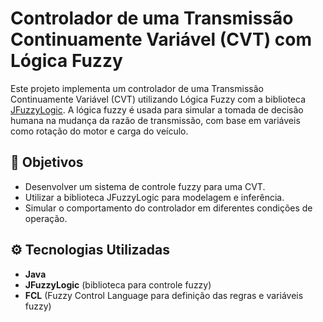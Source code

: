 # Controlador de uma Transmissão Continuamente Variável (CVT) com Lógica Fuzzy

Este projeto implementa um controlador de uma Transmissão Continuamente Variável (CVT) utilizando Lógica Fuzzy com a biblioteca [JFuzzyLogic](http://jfuzzylogic.sourceforge.net/html/index.html). A lógica fuzzy é usada para simular a tomada de decisão humana na mudança da razão de transmissão, com base em variáveis como rotação do motor e carga do veículo.

## 📌 Objetivos

- Desenvolver um sistema de controle fuzzy para uma CVT.
- Utilizar a biblioteca JFuzzyLogic para modelagem e inferência.
- Simular o comportamento do controlador em diferentes condições de operação.

## ⚙️ Tecnologias Utilizadas

- **Java**
- **JFuzzyLogic** (biblioteca para controle fuzzy)
- **FCL** (Fuzzy Control Language para definição das regras e variáveis fuzzy)
